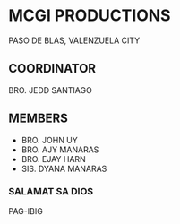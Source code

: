 # MCGI PRODUCTIONS
PASO DE BLAS, VALENZUELA CITY

## COORDINATOR
BRO. JEDD SANTIAGO

## MEMBERS
- BRO. JOHN UY
- BRO. AJY MANARAS
- BRO. EJAY HARN
- SIS. DYANA MANARAS


### SALAMAT SA DIOS
PAG-IBIG
